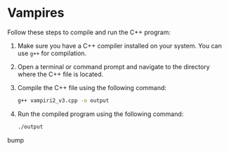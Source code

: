 # Vampires
Follow these steps to compile and run the C++ program:

1. Make sure you have a C++ compiler installed on your system. You can use `g++` for compilation.

2. Open a terminal or command prompt and navigate to the directory where the C++ file is located.

3. Compile the C++ file using the following command:

   ```bash
   g++ vampiri2_v3.cpp -o output
   
4. Run the compiled program using the following command:

   ```bash
   ./output

bump
